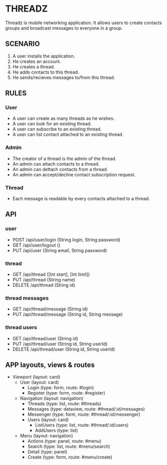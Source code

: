 # THREADZ

Threadz is mobile networking application. It allows users to create contacts groups and broadcast messages to everyone in a group.

## SCENARIO
1. A user installs the application.
2. He creates an account.
3. He creates a thread.
4. He adds contacts to this thread.
5. He sends/recieves messages to/from this thread.

## RULES

### User
-   A user can create as many threads as he wishes.
-   A user can look for an existing thread.
-   A user can subscribe to an existing thread.
-   A user can list contact attached to an existing thread.

### Admin
-   The creator of a thread is the admin of the thread.
-   An admin can attach contacts to a thread.
-   An admin can dettach contacts from a thread.
-   An admin can accept/decline contact subscription request.

### Thread
-   Each message is readable by every contacts attached to a thread.


## API

### user
-   POST /api/user/login (String login, String password)
-   GET /api/user/logout ()
-   PUT /api/user (String email, String password)

### thread
-   GET /api/thread ([Int start], [Int limit])
-   PUT /api/thread (String name)
-   DELETE /api/thread (String id)

### thread messages
-   GET /api/thread/message (String id)
-   PUT /api/thread/message (String id, String message)

### thread users
-   GET /api/thread/user (String id)
-   PUT /api/thread/user (String id, String userId)
-   DELETE /api/thread/user (String id, String userId)

## APP layouts, views & routes
-   Viewport (layout: card)
    -   User (layout: card)
        -   Login (type: form, route: #login)
        -   Register (type: form, route: #register)
    -   Navigation (layout: navigation)
        -   Threads (type: list, route: #threads)
        -   Messages (type: dataview, route: #thread/:id/messages)
        -   Messenger (type: form, route: #thread/:id/messenger)
        -   Users (layout: card)
            -   ListUsers (type: list, route: #thread/:id/users)
            -   AddUsers (type: list)
    -   Menu (layout: navigation)
        -   Actions (type: panel, route: #menu)
        -   Search (type: list, route: #menu/search)
        -   Detail (type: panel)
        -   Create (type: form, route: #menu/create)

